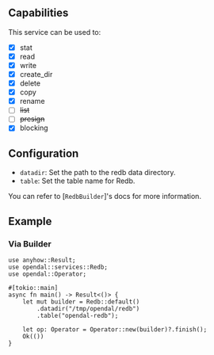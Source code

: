 ## Capabilities

This service can be used to:

- [x] stat
- [x] read
- [x] write
- [x] create_dir
- [x] delete
- [x] copy
- [x] rename
- [ ] ~~list~~
- [ ] ~~presign~~
- [x] blocking

## Configuration

- `datadir`: Set the path to the redb data directory.
- `table`: Set the table name for Redb.

You can refer to [`RedbBuilder`]'s docs for more information.

## Example

### Via Builder

```rust,no_run
use anyhow::Result;
use opendal::services::Redb;
use opendal::Operator;

#[tokio::main]
async fn main() -> Result<()> {
    let mut builder = Redb::default()
        .datadir("/tmp/opendal/redb")
        .table("opendal-redb");

    let op: Operator = Operator::new(builder)?.finish();
    Ok(())
}
```

